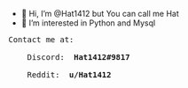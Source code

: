 - 👋 Hi, I’m @Hat1412 but You can call me Hat
- 👀 I’m interested in Python and Mysql


<pre>
Contact me at: </br>
    Discord: <strong> Hat1412#9817 </strong> </br>
    Reddit: <strong> u/Hat1412 </strong>
</pre>


<!---
Hat1412/Hat1412 is a ✨ special ✨ repository because its `README.md` (this file) appears on your GitHub profile.
You can click the Preview link to take a look at your changes.
--->
